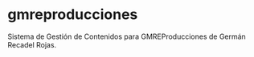 # gmreproducciones
Sistema de Gestión de Contenidos para GMREProducciones de Germán Recadel Rojas. 
